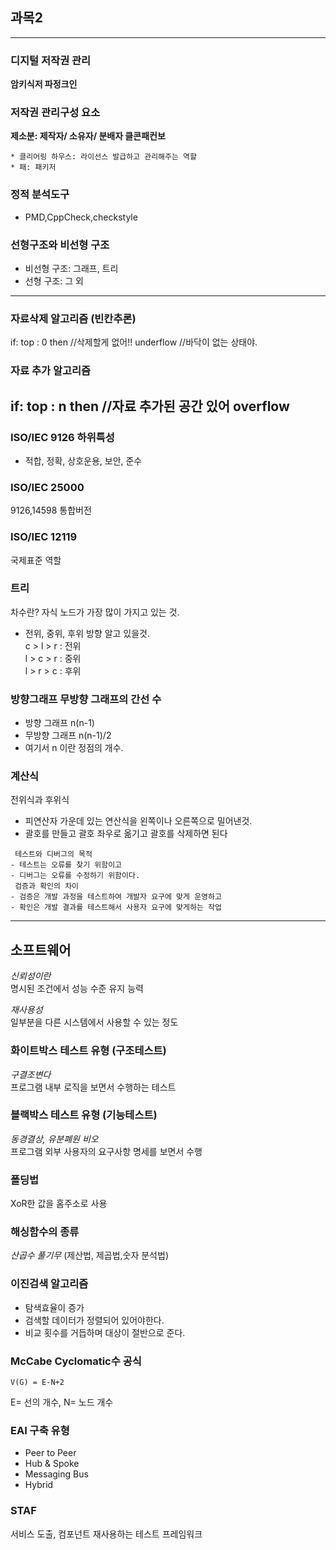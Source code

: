 ## 과목2


--------------------
### 디지털 저작권 관리
**암키식저 파정크인**

### 저작권 관리구성 요소
**제소분: 제작자/ 소유자/ 분배자
클콘패컨보**

~~~
* 클리어링 하우스: 라이선스 발급하고 관리해주는 역할
* 패: 패키저
~~~
### 정적 분석도구
- PMD,CppCheck,checkstyle
### 선형구조와 비선형 구조
- 비선형 구조: 그래프, 트리
- 선형 구조: 그 외

-----------------

### 자료삭제 알고리즘 (빈칸추론)
if: top : 0 then //삭제할게 없어!!
underflow //바닥이 없는 상태야.

### 자료 추가 알고리즘
if: top : n then //자료 추가된 공간 있어
overflow
-------------------
###  ISO/IEC 9126 하위특성
- 적합, 정확, 상호운용, 보안, 준수
### ISO/IEC 25000
9126,14598 통합버전

### ISO/IEC 12119
국제표준 역할


### 트리
차수란? 자식 노드가 가장 많이 가지고 있는 것.

- 전위, 중위, 후위 방향 알고 있을것.\
c > l > r : 전위 \
l > c > r : 중위 \
l > r > c : 후위


### 방향그래프 무방향 그래프의 간선 수
* 방향 그래프 n(n-1) 
* 무방향 그래프 n(n-1)/2
* 여기서 n 이란 정점의 개수.

### 계산식
전위식과 후위식
- 피연산자 가운데 있는 연산식을 왼쪽이나 오른쪽으로 밀어낸것.
- 괄호를 만들고 괄호 좌우로 옮기고 괄호를 삭제하면 된다
~~~
 테스트와 디버그의 목적
- 테스트는 오류를 찾기 위함이고
- 디버그는 오류를 수정하기 위함이다.
 검증과 확인의 차이
- 검증은 개발 과정을 테스트하여 개발자 요구에 맞게 운영하고
- 확인은 개발 결과를 테스트해서 사용자 요구에 맞게하는 작업
~~~

-------------------------

## 소프트웨어
*신뢰성이란*\
명시된 조건에서 성능 수준 유지 능력

*재사용성*\
일부분을 다른  시스템에서 사용할 수 있는 정도

### 화이트박스 테스트 유형 (구조테스트)
*구결조변다*\
프로그램 내부 로직을 보면서 수행하는 테스트

### 블랙박스 테스트 유형 (기능테스트)
*동경결상, 유분폐원 비오* \
프로그램 외부 사용자의 요구사항 명세를 보면서 수행

### 폴딩법
XoR한 값을 홈주소로 사용

### 해싱함수의 종류
*산곱수 풀기무* (제산법, 제곱법,숫자 분석법)

### 이진검색 알고리즘
- 탐색효율이 증가
- 검색할 데이터가 정렬되어 있어야한다.
- 비교 횟수를 거듭하며 대상이 절반으로 준다.

### McCabe Cyclomatic수 공식
~~~
V(G) = E-N+2
~~~
E= 선의 개수, N= 노드 개수

### EAI 구축 유형
- Peer to Peer
- Hub & Spoke
- Messaging Bus
- Hybrid

### STAF
서비스 도출, 컴포넌트 재사용하는 테스트 프레임워크